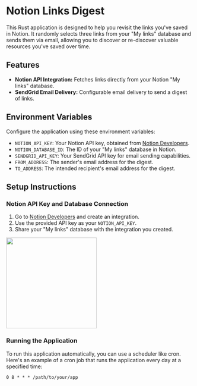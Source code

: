 # Notion Links Digest

This Rust application is designed to help you revisit the links you've saved in Notion. It randomly selects three links from your "My links" database and sends them via email, allowing you to discover or re-discover valuable resources you've saved over time.

## Features

- **Notion API Integration:** Fetches links directly from your Notion "My links" database.
- **SendGrid Email Delivery:** Configurable email delivery to send a digest of links.

## Environment Variables

Configure the application using these environment variables:

- `NOTION_API_KEY`: Your Notion API key, obtained from [Notion Developers](https://developers.notion.com/).
- `NOTION_DATABASE_ID`: The ID of your "My links" database in Notion.
- `SENDGRID_API_KEY`: Your SendGrid API key for email sending capabilities.
- `FROM_ADDRESS`: The sender's email address for the digest.
- `TO_ADDRESS`: The intended recipient's email address for the digest.

## Setup Instructions

### Notion API Key and Database Connection

1. Go to [Notion Developers](https://developers.notion.com/) and create an integration.
2. Use the provided API key as your `NOTION_API_KEY`.
3. Share your "My links" database with the integration you created.
  <img width="244" alt="" src="https://github.com/vimalvnair/notion-digest/assets/1711390/88e8f7fc-6bb2-475a-acb2-0d52c373d659">



### Running the Application

To run this application automatically, you can use a scheduler like cron. Here's an example of a cron job that runs the application every day at a specified time:

```crontab
0 8 * * * /path/to/your/app
